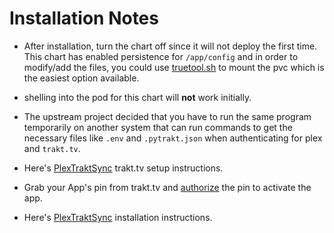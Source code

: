 # Installation Notes

- After installation, turn the chart off since it will not deploy the first time. This chart has enabled persistence for `/app/config` and in order to modify/add the files, you could use [truetool.sh](https://github.com/truecharts/truetool) to mount the pvc which is the easiest option available.

- shelling into the pod for this chart will **not** work initially.

- The upstream project decided that you have to run the same program temporarily on another system that can run commands to get the necessary files like `.env` and `.pytrakt.json` when authenticating for plex and `trakt.tv`.

- Here's [PlexTraktSync](https://github.com/Taxel/PlexTraktSync#setup) trakt.tv setup instructions.

- Grab your App's pin from trakt.tv and [authorize](https://trakt.tv/activate/authorize) the pin to activate the app.

- Here's [PlexTraktSync](https://github.com/Taxel/PlexTraktSync#installation) installation instructions.
